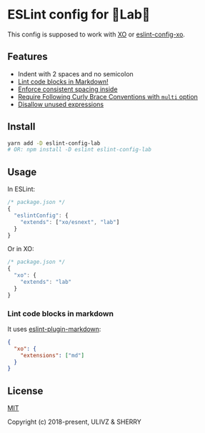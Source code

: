 # ESLint config for 🍷Lab🍷

This config is supposed to work with [XO](https://github.com/sindresorhus/xo) or [eslint-config-xo](https://github.com/sindresorhus/eslint-config-xo).

## Features

- Indent with 2 spaces and no semicolon
- [Lint code blocks in Markdown!](#lint-code-blocks-in-markdown)
- [Enforce consistent spacing inside](https://eslint.org/docs/rules/object-curly-spacing)
- [Require Following Curly Brace Conventions with `multi` option](https://eslint.org/docs/rules/curly#multi)
- [Disallow unused expressions](https://eslint.org/docs/rules/no-unused-expressions)

## Install

```bash
yarn add -D eslint-config-lab
# OR: npm install -D eslint eslint-config-lab
```

## Usage

In ESLint:

```js
/* package.json */
{
  "eslintConfig": {
    "extends": ["xo/esnext", "lab"]
  }
}
```

Or in XO:

```js
/* package.json */
{
  "xo": {
    "extends": "lab"
  }
}
```

### Lint code blocks in markdown

It uses [eslint-plugin-markdown](https://github.com/eslint/eslint-plugin-markdown):

```json
{
  "xo": {
    "extensions": ["md"]
  }
}
```

## License

[MIT](./LICENSE)

Copyright (c) 2018-present, ULIVZ & SHERRY
